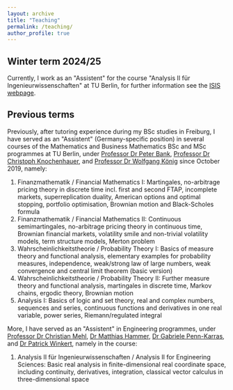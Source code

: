 ```yaml
---
layout: archive
title: "Teaching"
permalink: /teaching/
author_profile: true
---
```


## Winter term 2024/25

Currently, I work as an "Assistent" for the course "Analysis II für Ingenieurwissenschaften" at TU Berlin, for further information see the <a href="https://isis.tu-berlin.de/course/view.php?id=40227">ISIS webpage</a>. 

## Previous terms

Previously, after tutoring experience during my BSc studies in Freiburg, I have served as an "Assistent" (Germany-specific position) in several courses of the Mathematics and Business Mathematics BSc and MSc programmes at TU Berlin, under <a href="https://www3.math.tu-berlin.de/stoch/wp_bank/">Professor Dr Peter Bank</a>, <a href="https://stochasticcontrol.org/">Professor Dr Christoph Knochenhauer</a>, and <a href="https://www.wias-berlin.de/people/koenig/">Professor Dr Wolfgang König</a> since October 2019, namely:

1. Finanzmathematik / Financial Mathematics I: Martingales, no-arbitrage pricing theory in discrete time incl. first and second FTAP, incomplete markets, superreplication duality, American options and optimal stopping, portfolio optimisation, Brownian motion and Black-Scholes formula
2. Finanzmathematik / Financial Mathematics II: Continuous semimartingales, no-arbitrage pricing theory in continuous time, Brownian financial markets, volatility smile and non-trivial volatility models, term structure models, Merton problem
3. Wahrscheinlichkeitstheorie / Probability Theory I: Basics of measure theory and functional analysis, elementary examples for probability measures, independence, weak/strong law of large numbers, weak convergence and central limit theorem (basic version)
4. Wahrscheinlichkeitstheorie / Probability Theory II: Further measure theory and functional analysis, martingales in discrete time, Markov chains, ergodic theory, Brownian motion
5. Analysis I: Basics of logic and set theory, real and complex numbers, sequences and series, continuous functions and derivatives in one real variable, power series, Riemann/regulated integral

More, I have served as an "Assistent" in Engineering programmes, under <a href="https://page.math.tu-berlin.de/~mehl/">Professor Dr Christian Mehl</a>,  <a href="https://www.tu.berlin/vcard/matthias.hammer/26766">Dr Matthias Hammer</a>, <a href="https://www.tu.berlin/math/research-assistants/gabriele-penn-karras">Dr Gabriele Penn-Karras</a>, and <a href="http://www.winkert.de/">Dr Patrick Winkert</a>, namely in the course:

1. Analysis II für Ingenieurwissenschaften / Analysis II for Engineering Sciences: Basic real analysis in finite-dimensional real coordinate space, including continuity, derivatives, integration, classical vector calculus in three-dimensional space

<!-- ## What is an "Assistent"?

"Assistent" (German) = person in charge of:

* structuring, preparing and conducting a course (called “Übung”), that both a) accompanies the main lecture by providing supplementary contents, in the form of propositions and examples, and b) serves as an exercise class (2) creating exercises including solutions and further remarks for tutorials (called “Tutorium”)
* conducting tutorials
* creating homework tasks including solutions (weekly)
* correcting homework submissions (weekly)
* creating examination tasks including solutions (twice per term)
* pre-correcting examination submissions (twice per term)
* assisting in oral examinations
* administration (website, IT, examinations, rooms)
* managing the communication between lecturer and tutors

Not all of these points may apply for all courses. There are course with both Übung and Tutorium, there are courses with only one of it. Some courses have oral, others written examinations.

SWS = Semesterwochenstunden = cum tempore hours of courses to be taught per term -->
